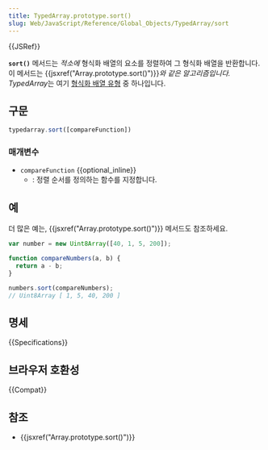 ```yaml
---
title: TypedArray.prototype.sort()
slug: Web/JavaScript/Reference/Global_Objects/TypedArray/sort
---
```


{{JSRef}}

**`sort()`** 메서드는 _적소에_ 형식화 배열의 요소를 정렬하여 그 형식화 배열을 반환합니다. 이 메서드는 {{jsxref("Array.prototype.sort()")}}_와 같은 알고리즘입니다._ *TypedArray*는 여기 [형식화 배열 유형](/ko/docs/Web/JavaScript/Reference/Global_Objects/TypedArray#TypedArray_objects) 중 하나입니다.

## 구문

```js
typedarray.sort([compareFunction])
```

### 매개변수

- `compareFunction` {{optional_inline}}
  - : 정렬 순서를 정의하는 함수를 지정합니다.

## 예

더 많은 예는, {{jsxref("Array.prototype.sort()")}} 메서드도 참조하세요.

```js
var number = new Uint8Array([40, 1, 5, 200]);

function compareNumbers(a, b) {
  return a - b;
}

numbers.sort(compareNumbers);
// Uint8Array [ 1, 5, 40, 200 ]
```

## 명세

{{Specifications}}

## 브라우저 호환성

{{Compat}}

## 참조

- {{jsxref("Array.prototype.sort()")}}
